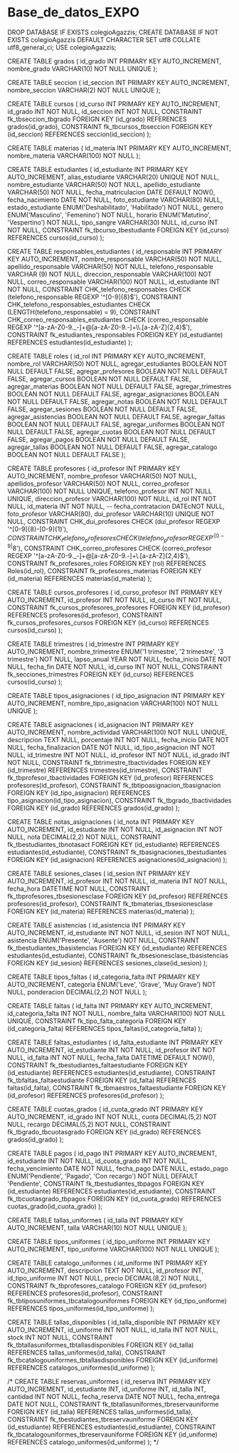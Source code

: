# Base_de_datos_EXPO
DROP DATABASE IF EXISTS colegioAgazzis;
CREATE DATABASE IF NOT EXISTS colegioAgazzis DEFAULT CHARACTER SET utf8 COLLATE utf8_general_ci;
USE colegioAgazzis;

CREATE TABLE grados (
    id_grado INT PRIMARY KEY AUTO_INCREMENT,
    nombre_grado VARCHAR(10) NOT NULL UNIQUE
);

CREATE TABLE seccion (
    id_seccion INT PRIMARY KEY AUTO_INCREMENT, 
    nombre_seccion VARCHAR(2) NOT NULL UNIQUE 
);

CREATE TABLE cursos (
    id_curso INT PRIMARY KEY AUTO_INCREMENT,
    id_grado INT NOT NULL,
    id_seccion INT NOT NULL,
    CONSTRAINT fk_tbseccion_tbgrado FOREIGN KEY (id_grado) REFERENCES grados(id_grado),
    CONSTRAINT fk_tbcursos_tbseccion FOREIGN KEY (id_seccion) REFERENCES seccion(id_seccion)
);

CREATE TABLE materias (
    id_materia INT PRIMARY KEY AUTO_INCREMENT,
    nombre_materia VARCHAR(100) NOT NULL
);

CREATE TABLE estudiantes (
    id_estudiante INT PRIMARY KEY AUTO_INCREMENT,
    alias_estudiante VARCHAR(20) UNIQUE NOT NULL,
    nombre_estudiante VARCHAR(50) NOT NULL,
    apellido_estudiante VARCHAR(50) NOT NULL,
    fecha_matriculacion DATE DEFAULT NOW(),
    fecha_nacimiento DATE NOT NULL,
    foto_estudiante VARCHAR(80) NULL,
    estado_estudiante ENUM('Deshabilitado', 'Habilitado') NOT NULL,
    genero ENUM('Masculino', 'Femenino') NOT NULL,
    horario ENUM('Matutino', 'Vespertino') NOT NULL, 
    tipo_sangre VARCHAR(30) NULL,
    id_curso INT NOT NULL,
    CONSTRAINT fk_tbcurso_tbestudiante FOREIGN KEY (id_curso) REFERENCES cursos(id_curso)
);
 
CREATE TABLE responsables_estudiantes (
    id_responsable INT PRIMARY KEY AUTO_INCREMENT,
    nombre_responsable VARCHAR(50) NOT NULL,
    apellido_responsable VARCHAR(50) NOT NULL,
    telefono_responsable VARCHAR (9) NOT NULL,
    direccion_responsable VARCHAR(100) NOT NULL,
    correo_responsable VARCHAR(100) NOT NULL,
    id_estudiante INT NOT NULL,
    CONSTRAINT CHK_telefono_responsables CHECK (telefono_responsable REGEXP '^[0-9]{8}$'),
    CONSTRAINT CHK_telefono_responsables_estudiantes CHECK (LENGTH(telefono_responsable) = 9),
    CONSTRAINT CHK_correo_responsables_estudiantes CHECK (correo_responsable REGEXP '^[a-zA-Z0-9._-]+@[a-zA-Z0-9.-]+\\.[a-zA-Z]{2,4}$'),
    CONSTRAINT fk_estudiantes_responsables FOREIGN KEY (id_estudiante) REFERENCES estudiantes(id_estudiante)
);


CREATE TABLE roles (
    id_rol INT PRIMARY KEY AUTO_INCREMENT,
    nombre_rol VARCHAR(50) NOT NULL,
    agregar_estudiantes BOOLEAN NOT NULL DEFAULT FALSE,
    agregar_profesores BOOLEAN NOT NULL DEFAULT FALSE,
    agregar_cursos BOOLEAN NOT NULL DEFAULT FALSE,
    agregar_materias BOOLEAN NOT NULL DEFAULT FALSE,
    agregar_trimestres BOOLEAN NOT NULL DEFAULT FALSE,
    agregar_asignaciones BOOLEAN NOT NULL DEFAULT FALSE,
    agregar_notas BOOLEAN NOT NULL DEFAULT FALSE,
    agregar_sesiones BOOLEAN NOT NULL DEFAULT FALSE,
    agregar_asistencias BOOLEAN NOT NULL DEFAULT FALSE,
    agregar_faltas BOOLEAN NOT NULL DEFAULT FALSE,
    agregar_uniformes BOOLEAN NOT NULL DEFAULT FALSE,
    agregar_cuotas BOOLEAN NOT NULL DEFAULT FALSE,
    agregar_pagos BOOLEAN NOT NULL DEFAULT FALSE,
    agregar_tallas BOOLEAN NOT NULL DEFAULT FALSE,
    agregar_catalogo BOOLEAN NOT NULL DEFAULT FALSE
);


CREATE TABLE profesores (
    id_profesor INT PRIMARY KEY AUTO_INCREMENT,
    nombre_profesor VARCHAR(50) NOT NULL,
    apellidos_profesor VARCHAR(50) NOT NULL,
    correo_profesor VARCHAR(100) NOT NULL UNIQUE,
    telefono_profesor INT NOT NULL UNIQUE,
    direccion_profesor VARCHAR(100) NOT NULL, 
    id_rol INT NOT NULL,
    id_materia INT NOT NULL,
    -- fecha_contratacion DATEcNOT NULL,
    foto_profesor VARCHAR(80),
	dui_profesor VARCHAR(10) UNIQUE NOT NULL,
	CONSTRAINT CHK_dui_profesores CHECK (dui_profesor REGEXP '^[0-9]{8}-[0-9]{1}$'),
    CONSTRAINT CHK_telefono_profesores CHECK (telefono_profesor REGEXP '^[0-9]{8}$'),
    CONSTRAINT CHK_correo_profesores CHECK (correo_profesor REGEXP '^[a-zA-Z0-9._-]+@[a-zA-Z0-9.-]+\\.[a-zA-Z]{2,4}$'),
    CONSTRAINT fk_profesores_roles FOREIGN KEY (rol) REFERENCES Roles(id_rol),
    CONSTRAINT fk_profesores_materias FOREIGN KEY (id_materia) REFERENCES materias(id_materia)
);

CREATE TABLE cursos_profesores (
    id_curso_profesor INT PRIMARY KEY AUTO_INCREMENT,
    id_profesor INT NOT NULL,
    id_curso INT NOT NULL,
    CONSTRAINT fk_cursos_profesores_profesores FOREIGN KEY (id_profesor) REFERENCES profesores(id_profesor),
    CONSTRAINT fk_cursos_profesores_cursos FOREIGN KEY (id_curso) REFERENCES cursos(id_curso)
);

CREATE TABLE trimestres (
    id_trimestre INT PRIMARY KEY AUTO_INCREMENT,
    nombre_trimestre ENUM('1 trimestre', '2 trimestre', '3 trimestre') NOT NULL,
    lapso_anual YEAR NOT NULL,
    fecha_inicio DATE NOT NULL,
    fecha_fin DATE NOT NULL,
    id_curso INT NOT NULL,
    CONSTRAINT fk_secciones_trimestres FOREIGN KEY (id_curso) REFERENCES cursos(id_curso)
);

CREATE TABLE tipos_asignaciones (
    id_tipo_asignacion INT PRIMARY KEY AUTO_INCREMENT,
    nombre_tipo_asignacion VARCHAR(100) NOT NULL UNIQUE
);

CREATE TABLE asignaciones (
    id_asignacion INT PRIMARY KEY AUTO_INCREMENT,
    nombre_actividad VARCHAR(100) NOT NULL UNIQUE,
    descripcion TEXT NULL, 
    porcentaje INT NOT NULL,
    fecha_inicio DATE NOT NULL,
    fecha_finalizacion DATE NOT NULL,
    id_tipo_asignacion INT NOT NULL,
    id_trimestre INT NOT NULL,
    id_profesor INT NOT NULL,
    id_grado INT NOT NULL,
    CONSTRAINT fk_tbtrimestre_tbactividades FOREIGN KEY (id_trimestre) REFERENCES trimestres(id_trimestre),
    CONSTRAINT fk_tbprofesor_tbactividades FOREIGN KEY (id_profesor) REFERENCES profesores(id_profesor),
    CONSTRAINT fk_tbtipoasignacion_tbasignacion FOREIGN KEY (id_tipo_asignacion) REFERENCES tipo_asignacion(id_tipo_asignacion),
    CONSTRAINT fk_tbgrado_tbactividades FOREIGN KEY (id_grado) REFERENCES grados(id_grado)
);

CREATE TABLE notas_asignaciones (
    id_nota INT PRIMARY KEY AUTO_INCREMENT,
    id_estudiante INT NOT NULL,
    id_asignacion INT NOT NULL,
    nota DECIMAL(2,2) NOT NULL,
    CONSTRAINT fk_tbestudiantes_tbnotasact FOREIGN KEY (id_estudiante) REFERENCES estudiantes(id_estudiante),
    CONSTRAINT fk_tbasignaciones_tbestudiantes FOREIGN KEY (id_asignacion) REFERENCES asignaciones(id_asignacion)
);

CREATE TABLE sesiones_clases (
    id_sesion INT PRIMARY KEY AUTO_INCREMENT,
    id_profesor INT NOT NULL,
    id_materia INT NOT NULL,
    fecha_hora DATETIME NOT NULL,
    CONSTRAINT fk_tbprofesores_tbsesionesclase FOREIGN KEY (id_profesor) REFERENCES profesores(id_profesor),
    CONSTRAINT fk_tbmaterias_tbsesionesclase FOREIGN KEY (id_materia) REFERENCES materias(id_materia)
);

CREATE TABLE asistencias (
    id_asistencia INT PRIMARY KEY AUTO_INCREMENT,
    id_estudiante INT NOT NULL,
    id_sesion INT NOT NULL,
    asistencia ENUM('Presente', 'Ausente') NOT NULL,
    CONSTRAINT fk_tbestudiantes_tbasistencias FOREIGN KEY (id_estudiante) REFERENCES estudiantes(id_estudiante),
    CONSTRAINT fk_tbsesionesclase_tbasistencias FOREIGN KEY (id_sesion) REFERENCES sesiones_clase(id_sesion)
);

CREATE TABLE tipos_faltas (
    id_categoria_falta INT PRIMARY KEY AUTO_INCREMENT,
    categoria ENUM('Leve', 'Grave', 'Muy Grave') NOT NULL,
    ponderacion DECIMAL(2,2) NOT NULL 
);

CREATE TABLE faltas (
    id_falta INT PRIMARY KEY AUTO_INCREMENT,
    id_categoria_falta INT NOT NULL,
    nombre_falta VARCHAR(100) NOT NULL UNIQUE,
    CONSTRAINT fk_tipo_falta_categoria FOREIGN KEY (id_categoria_falta) REFERENCES tipos_faltas(id_categoria_falta)
);

CREATE TABLE faltas_estudiantes (
    id_falta_estudiante INT PRIMARY KEY AUTO_INCREMENT,
    id_estudiante INT NOT NULL,
    id_profesor INT NOT NULL,
    id_falta INT NOT NULL,
    fecha_falta DATETIME DEFAULT NOW(),
    CONSTRAINT fk_tbestudiantes_faltaestudiante FOREIGN KEY (id_estudiante) REFERENCES estudiantes(id_estudiante),
    CONSTRAINT fk_tbfaltas_faltaestudiante FOREIGN KEY (id_falta) REFERENCES faltas(id_falta),
    CONSTRAINT fk_tbmaestros_faltaestudiante FOREIGN KEY (id_profesor) REFERENCES profesores(id_profesor)
);

CREATE TABLE cuotas_grados (
    id_cuota_grado INT PRIMARY KEY AUTO_INCREMENT,
    id_grado INT NOT NULL,
    cuota DECIMAL(5,2) NOT NULL,
    recargo DECIMAL(5,2) NOT NULL,
    CONSTRAINT fk_tbgrado_tbcuotasgrado FOREIGN KEY (id_grado) REFERENCES grados(id_grado)
);

CREATE TABLE pagos (
    id_pago INT PRIMARY KEY AUTO_INCREMENT,
    id_estudiante INT NOT NULL,
    id_cuota_grado INT NOT NULL,
    fecha_vencimiento DATE NOT NULL,
    fecha_pago DATE NULL,
    estado_pago ENUM('Pendiente', 'Pagado', 'Con recargo') NOT NULL DEFAULT 'Pendiente',
    CONSTRAINT fk_tbestudiantes_tbpagos FOREIGN KEY (id_estudiante) REFERENCES estudiantes(id_estudiante),
    CONSTRAINT fk_tbcuotasgrado_tbpagos FOREIGN KEY (id_cuota_grado) REFERENCES cuotas_grado(id_cuota_grado)
);

CREATE TABLE tallas_uniformes (
    id_talla INT PRIMARY KEY AUTO_INCREMENT,
    talla VARCHAR(10) NOT NULL UNIQUE
);

CREATE TABLE tipos_uniformes (
    id_tipo_uniforme INT PRIMARY KEY AUTO_INCREMENT,
    tipo_uniforme VARCHAR(100) NOT NULL UNIQUE
);

CREATE TABLE catalogo_uniformes (
    id_uniforme INT PRIMARY KEY AUTO_INCREMENT,
    descripcion TEXT NOT NULL,
    id_profesor INT,
    id_tipo_uniforme INT NOT NULL,
    precio DECIMAL(8,2) NOT NULL,
    CONSTRAINT fk_tbprofesores_catalogo FOREIGN KEY (id_profesor) REFERENCES profesores(id_profesor),
    CONSTRAINT fk_tbtiposuniformes_tbcatalogouniformes FOREIGN KEY (id_tipo_uniforme) REFERENCES tipos_uniformes(id_tipo_uniforme)
);

CREATE TABLE tallas_disponibles (
    id_talla_disponible INT PRIMARY KEY AUTO_INCREMENT,
    id_uniforme INT NOT NULL,
    id_talla INT NOT NULL,
    stock INT NOT NULL,
    CONSTRAINT fk_tbtallasuniformes_tbtallasdisponibles FOREIGN KEY (id_talla) REFERENCES tallas_uniformes(id_talla),
    CONSTRAINT fk_tbcatalogouniformes_tbtallasdisponibles FOREIGN KEY (id_uniforme) REFERENCES catalogos_uniformes(id_uniforme)
);

/*
CREATE TABLE reservas_uniformes (
    id_reserva INT PRIMARY KEY AUTO_INCREMENT,
    id_estudiante INT,
    id_uniforme INT,
    id_talla INT,
    cantidad INT NOT NULL,
    fecha_reserva DATE NOT NULL,
    fecha_entrega DATE NOT NULL,
    CONSTRAINT fk_tbtallasuniformes_tbreservauniforme FOREIGN KEY (id_talla) REFERENCES tallas_uniformes(id_talla),
    CONSTRAINT fk_tbestudiantes_tbreservauniforme FOREIGN KEY (id_estudiante) REFERENCES estudiantes(id_estudiante),
    CONSTRAINT fk_tbcatalogouniformes_tbreservauniforme FOREIGN KEY (id_uniforme) REFERENCES catalogo_uniformes(id_uniforme)
);
*/
